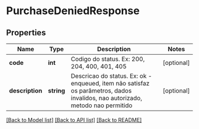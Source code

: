 # PurchaseDeniedResponse

## Properties
Name | Type | Description | Notes
------------ | ------------- | ------------- | -------------
**code** | **int** | Codigo do status. Ex: 200, 204, 400, 401, 405 | [optional] 
**description** | **string** | Descricao do status. Ex: ok - enqueued, item não satisfaz os parâmetros, dados invalidos, nao autorizado, metodo nao permitido | [optional] 

[[Back to Model list]](../../README.md#documentation-for-models) [[Back to API list]](../../README.md#documentation-for-api-endpoints) [[Back to README]](../../README.md)

